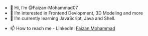 - 👋 Hi, I’m @Faizan-Mohammad07
- 👀 I’m interested in Frontend Devlopment, 3D Modeling and more
- 🌱 I’m currently learning JavaScript, Java and Shell.
<!--- 💞️ I’m looking to collaborate on ...-->
- 📫 How to reach me - LinkedIn: <a href="https://www.linkedin.com/in/faizan-mohammad-b7b139276">Faizan Mohammad</a>
<!--- ⚡ Fun fact: ...-->

<!---
Faizan-Mohammad07/Faizan-Mohammad07 is a ✨ special ✨ repository because its `README.md` (this file) appears on your GitHub profile.
You can click the Preview link to take a look at your changes.
--->
